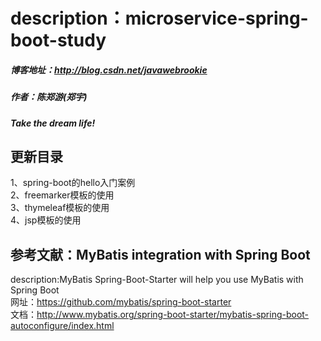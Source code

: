 # description：microservice-spring-boot-study
##### 博客地址：http://blog.csdn.net/javawebrookie
##### 作者：陈郑游(郑宇)
##### Take the dream life!



## 更新目录
1、spring-boot的hello入门案例     
2、freemarker模板的使用   
3、thymeleaf模板的使用    
4、jsp模板的使用      




## 参考文献：MyBatis integration with Spring Boot  
     
description:MyBatis Spring-Boot-Starter will help you use MyBatis with Spring Boot  
网址：https://github.com/mybatis/spring-boot-starter   
文档：http://www.mybatis.org/spring-boot-starter/mybatis-spring-boot-autoconfigure/index.html













